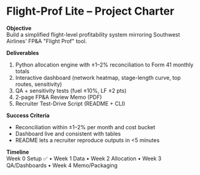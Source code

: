 # Flight-Prof Lite – Project Charter

**Objective**  
Build a simplified flight-level profitability system mirroring Southwest Airlines' FP&A "Flight Prof" tool.

**Deliverables**
1) Python allocation engine with ±1–2% reconciliation to Form 41 monthly totals  
2) Interactive dashboard (network heatmap, stage-length curve, top routes, sensitivity)  
3) QA + sensitivity tests (fuel ±10%, LF ±2 pts)  
4) 2-page FP&A Review Memo (PDF)  
5) Recruiter Test-Drive Script (README + CLI)

**Success Criteria**  
- Reconciliation within ±1–2% per month and cost bucket  
- Dashboard live and consistent with tables  
- README lets a recruiter reproduce outputs in <5 minutes

**Timeline**  
Week 0 Setup ✅ • Week 1 Data • Week 2 Allocation • Week 3 QA/Dashboards • Week 4 Memo/Packaging
